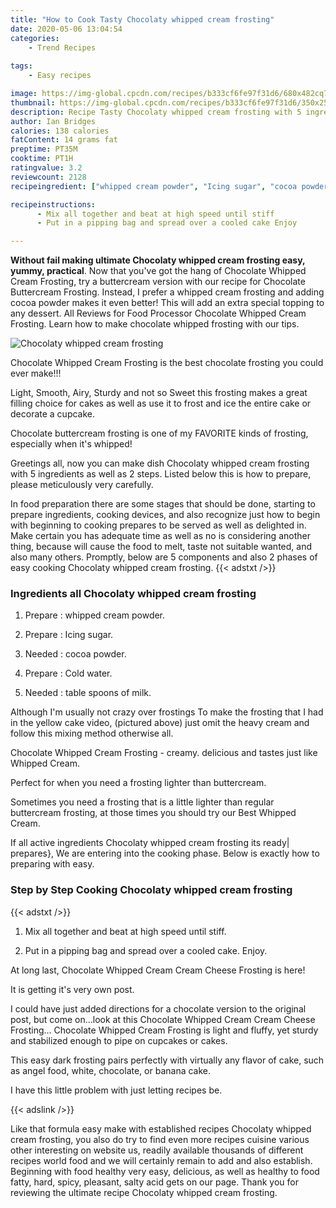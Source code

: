 ```yaml
---
title: "How to Cook Tasty Chocolaty whipped cream frosting"
date: 2020-05-06 13:04:54
categories:
    - Trend Recipes
    
tags:
    - Easy recipes

image: https://img-global.cpcdn.com/recipes/b333cf6fe97f31d6/680x482cq70/chocolaty-whipped-cream-frosting-recipe-main-photo.jpg
thumbnail: https://img-global.cpcdn.com/recipes/b333cf6fe97f31d6/350x250cq70/chocolaty-whipped-cream-frosting-recipe-main-photo.jpg
description: Recipe Tasty Chocolaty whipped cream frosting with 5 ingredients and 2 stages of easy cooking.
author: Ian Bridges
calories: 138 calories
fatContent: 14 grams fat
preptime: PT35M
cooktime: PT1H
ratingvalue: 3.2
reviewcount: 2128
recipeingredient: ["whipped cream powder", "Icing sugar", "cocoa powder", "Cold water", "table spoons of milk"]

recipeinstructions: 
      - Mix all together and beat at high speed until stiff 
      - Put in a pipping bag and spread over a cooled cake Enjoy

---
```




**Without fail making ultimate Chocolaty whipped cream frosting easy, yummy, practical**. Now that you&#39;ve got the hang of Chocolate Whipped Cream Frosting, try a buttercream version with our recipe for Chocolate Buttercream Frosting. Instead, I prefer a whipped cream frosting and adding cocoa powder makes it even better! This will add an extra special topping to any dessert. All Reviews for Food Processor Chocolate Whipped Cream Frosting. Learn how to make chocolate whipped frosting with our tips.


![Chocolaty whipped cream frosting](https://img-global.cpcdn.com/recipes/b333cf6fe97f31d6/680x482cq70/chocolaty-whipped-cream-frosting-recipe-main-photo.jpg "Chocolaty whipped cream frosting")



Chocolate Whipped Cream Frosting is the best chocolate frosting you could ever make!!!

Light, Smooth, Airy, Sturdy and not so Sweet this frosting makes a great filling choice for cakes as well as use it to frost and ice the entire cake or decorate a cupcake.

Chocolate buttercream frosting is one of my FAVORITE kinds of frosting, especially when it&#39;s whipped!


Greetings all, now you can make dish Chocolaty whipped cream frosting with 5 ingredients as well as 2 steps. Listed below this is how to prepare, please meticulously very carefully.

In food preparation there are some stages that should be done, starting to prepare ingredients, cooking devices, and also recognize just how to begin with beginning to cooking prepares to be served as well as delighted in. Make certain you has adequate time as well as no is considering another thing, because will cause the food to melt, taste not suitable wanted, and also many others. Promptly, below are 5 components and also 2 phases of easy cooking Chocolaty whipped cream frosting.
{{< adstxt />}}

### Ingredients all Chocolaty whipped cream frosting


1. Prepare  : whipped cream powder.

1. Prepare  : Icing sugar.

1. Needed  : cocoa powder.

1. Prepare  : Cold water.

1. Needed  : table spoons of milk.


Although I&#39;m usually not crazy over frostings To make the frosting that I had in the yellow cake video, (pictured above) just omit the heavy cream and follow this mixing method otherwise all.

Chocolate Whipped Cream Frosting - creamy. delicious and tastes just like Whipped Cream.

Perfect for when you need a frosting lighter than buttercream.

Sometimes you need a frosting that is a little lighter than regular buttercream frosting, at those times you should try our Best Whipped Cream.


If all active ingredients Chocolaty whipped cream frosting its ready| prepares}, We are entering into the cooking phase. Below is exactly how to preparing with easy.

### Step by Step Cooking Chocolaty whipped cream frosting

{{< adstxt />}}


1. Mix all together and beat at high speed until stiff.



1. Put in a pipping bag and spread over a cooled cake. Enjoy.




At long last, Chocolate Whipped Cream Cream Cheese Frosting is here!

It is getting it&#39;s very own post.

I could have just added directions for a chocolate version to the original post, but come on…look at this Chocolate Whipped Cream Cream Cheese Frosting… Chocolate Whipped Cream Frosting is light and fluffy, yet sturdy and stabilized enough to pipe on cupcakes or cakes.

This easy dark frosting pairs perfectly with virtually any flavor of cake, such as angel food, white, chocolate, or banana cake.

I have this little problem with just letting recipes be.


{{< adslink />}}

Like that formula easy make with established recipes Chocolaty whipped cream frosting, you also do try to find even more recipes cuisine various other interesting on website us, readily available thousands of different recipes world food and we will certainly remain to add and also establish. Beginning with food healthy very easy, delicious, as well as healthy to food fatty, hard, spicy, pleasant, salty acid gets on our page. Thank you for reviewing the ultimate recipe Chocolaty whipped cream frosting.
